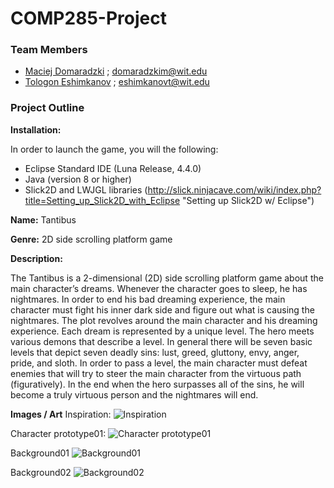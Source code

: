 COMP285-Project
===============

### Team Members
- [Maciej Domaradzki](https://github.com/maciula)   ;   domaradzkim@wit.edu  
- [Tologon Eshimkanov](https://github.com/Tologon)   ;   eshimkanovt@wit.edu

### Project Outline

**Installation:**

In order to launch the game, you will the following:
- Eclipse Standard IDE (Luna Release, 4.4.0)
- Java (version 8 or higher)
- Slick2D and LWJGL libraries (http://slick.ninjacave.com/wiki/index.php?title=Setting_up_Slick2D_with_Eclipse "Setting up Slick2D w/ Eclipse")

**Name:** Tantibus

**Genre:** 2D side scrolling platform game

**Description:**

The Tantibus is a 2-dimensional (2D) side scrolling platform game about the main character’s dreams. Whenever the character goes to sleep, he has nightmares. In order to end his bad dreaming experience, the main character must fight his inner dark side and figure out what is causing the nightmares.
The plot revolves around the main character and his dreaming experience. Each dream is represented by a unique level. The hero meets various demons that describe a level. In general there will be seven basic levels that depict seven deadly sins: lust, greed, gluttony, envy, anger, pride, and sloth. In order to pass a level, the main character must defeat enemies that will try to steer the main character from the virtuous path (figuratively). In the end when the hero surpasses all of the sins, he will become a truly virtuous person and the nightmares will end.

**Images / Art**
Inspiration:
![](https://github.com/Tologon/COMP285-Project/blob/master/images/inspiration_mario.png "Inspiration")

Character prototype01:
![](https://github.com/Tologon/COMP285-Project/blob/master/images/character_prototype_01.jpg "Character prototype01")

Background01
![](https://github.com/Tologon/COMP285-Project/blob/master/images/background_01.jpg "Background01")

Background02
![](https://github.com/Tologon/COMP285-Project/blob/master/images/background_02.jpg "Background02")